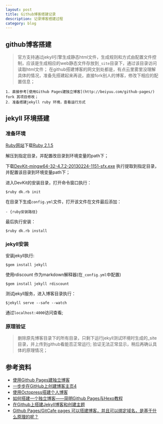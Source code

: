 ```yaml
---
layout: post
title: Github博客搭建记录
description: 记录博客搭建过程
category: blog
---
```


## github博客搭建

> 官方支持通过jekyll引擎生成静态html文件，生成规则和方式由配置文件控制，应该是生成相应的web静态文件存放到`_site`目录下，通过该目录访问读取html文件；
> 在github搭建博客的网文到处都是，有点云里雾里没理解具体的情况，准备先搭建起来再说，直接fork别人的博客，修改下相应的配置信息；

	1. 直接参考[使用Github Pages建独立博客](http://beiyuu.com/github-pages/) fork 其项目修改；
	2. 准备搭建jekyll ruby 环境，查看运行方式


## jekyll 环境搭建


### 准备环境

[Ruby网站](http://rubyinstaller.org/downloads/)下载[Ruby 2.1.5](http://dl.bintray.com/oneclick/rubyinstaller/ruby-2.1.5-i386-mingw32.7z?direct)

解压到指定目录，并配置改目录到环境变量的path下；

下载[DevKit-mingw64-32-4.7.2-20130224-1151-sfx.exe](http://cdn.rubyinstaller.org/archives/devkits/DevKit-mingw64-32-4.7.2-20130224-1151-sfx.exe)
执行提取到指定目录，并配置该目录到环境变量path下；

进入DevKit的安装目录，打开命令窗口执行：

	$ruby dk.rb init

在目录下生成`config.yml`文件，打开该文件在文件最后添加：

	- {ruby安装路径}

最后执行安装：
	
	$ruby dk.rb install


### jekyll安装

安装jekyll执行:

	$gem install jekyll

使用rdiscount 作为markdown解释器(在`_config.yml`中配置)

	$gem install jekyll rdiscount

测试jekyll服务，进入博客目录执行：
	
	$jekyll serve --safe --watch

通过`localhost:4000`访问查看;

### 原理验证
> 删除原先博客目录下的所有目录，只剩下运行jekyll测试环境时生成的_site目录，并上传到github看能否正常运行;
> 验证无法正常显示，稍后再确认具体的原理情况；


## 参考资料

- [使用Github Pages建独立博客](http://beiyuu.com/github-pages/)
- [一步步在GitHub上创建博客主页4](http://www.pchou.info/web-build/2013/01/05/build-github-blog-page-04.html)
- [使用Octopress搭建个人博客](http://sonnewilling.com/blog/2013/11/14/shi-yong-octopressda-jian-ge-ren-bo-ke/)
- [如何搭建一个独立博客——简明Github Pages与Hexo教程](http://cnfeat.com/2014/05/10/2014-05-11-how-to-build-a-blog/)
- [在Github上搭建Jekyll博客和创建主题](http://yansu.org/2014/02/12/how-to-deploy-a-blog-on-github-by-jekyll.html)
- [Github Pages/GitCafe pages 可以搭建博客，并且可以绑定域名，是基于什么原理的呢？](http://www.zhihu.com/question/26609475)
